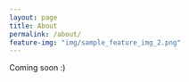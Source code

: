 ```yaml
---
layout: page
title: About
permalink: /about/
feature-img: "img/sample_feature_img_2.png"
---
```


Coming soon :)
